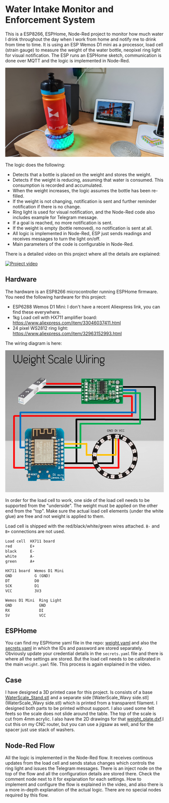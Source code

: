 # Water Intake Monitor and Enforcement System

This is a ESP8266, ESPHome, Node-Red project to monitor how much water I drink throughout the day when I work from home and notify me to drink from time to time.
It is using an ESP Wemos D1 mini as a processor, load cell (strain gauge) to measure the weight of the water bottle, neopixel ring light for visual notification. The ESP runs an ESPHome sketch, communication is done over MQTT and the logic is implemented in Node-Red.

![Finished Project](finished_project.jpg)

The logic does the following:
- Detects that a bottle is placed on the weight and stores the weight.
- Detects if the weight is reducing, assuming that water is consumed. This consumption is recorded and accumulated.
- When the weight increases, the logic assumes the bottle has been re-filled.
- If the weight is not changing, notification is sent and further reminder notification if there is no change.
- Ring light is used for visual notification, and the Node-Red code also includes example for Telegram message.
- If a goal is reached, no more notification is sent.
- If the weight is empty (bottle removed), no notification is sent at all.
- All logic is implemented in Node-Red, ESP just sends readings and receives messages to turn the light on/off.
- Main parameters of the code is configurable in Node-Red.

There is a detailed video on this project where all the details are explained:

[![Project video](https://img.youtube.com/vi/Mz1dJGthIJk/0.jpg)](https://www.youtube.com/watch?v=Mz1dJGthIJk)

## Hardware

The hardware is an ESP8266 microcontroller running ESPHome firmware. You need the following hardware for this project:
- ESP6288 Wemos D1 Mini: I don't have a recent Aliexpress link, you can find these everywhere.
- 1kg Load cell with HX711 amplifier board: https://www.aliexpress.com/item/33046037411.html
- 24 pixel WS2812 ring light: https://www.aliexpress.com/item/32963152993.html

The wiring diagram is here:

![Wiring diagram](wiring.png)

In order for the load cell to work, one side of the load cell needs to be supported from the "underside". The weight must be applied on the other end from the "top". Make sure the actual load cell elements (under the white glue) are free and not weight is applied to them.

Load cell is shipped with the red/black/white/green wires attached. `B-` and `B+` connections are not used.
```
Load cell  HX711 board
red        E+
black      E-
white      A-
green      A+
```

```
HX711 board  Wemos D1 Mini
GND          G (GND)
DT           D0
SCK          D1
VCC          3V3
```

```
Wemos D1 Mini  Ring Light
GND            GND
RX             DI
5V             VCC
```

## ESPHome

You can find my ESPHome yaml file in the repo: [weight.yaml](weight.yaml) and also the [secrets.yaml](secrets.yaml) in which the IDs and password are stored separately.
Obviously update your credential details in the `secrets.yaml` file and there is where all the settings are stored. But the load cell needs to be calibrated in the main `weight.yaml` file. This process is again explained in the video.

## Case

I have designed a 3D printed case for this project. Is consists of a base [WaterScale_Stand.stl](WaterScale_Stand.stl) and a separate side [WaterScale_Wavy side.stl](WaterScale_Wavy side.stl) which is printed from a transparent filament. I designed both parts to be printed without support. I also used some felt feets so the scale does not slide around the table.
The top of the scale is cut from 4mm acrylic. I also have the 2D drawings for that [weight_plate.dxf](weight_plate.dxf).I cut this on my CNC router, but you can use a jigsaw as well, and for the spacer just use stack of washers.

## Node-Red Flow

All the logic is implemented in the Node-Red flow. It receives continous updates from the load cell and sends status changes which controls the ring light and issues the Telegram messages.
There is an inject node on the top of the flow and all the configuration details are stored there. Check the comment node next to it for explanation for each settings.
How to implement and configure the flow is explained in the video, and also there is a more in-depth explanation of the actual logic.
There are no special nodes required by this flow.
